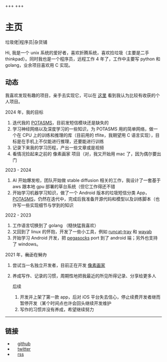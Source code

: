 +++
+++
# 主页

垃圾佬|程序员|杂货铺

Hi, 我是一个 unix 系统的爱好者，喜欢折腾系统，喜欢捡垃圾（主要是二手 thinkpad）。同时我也是一个程序员，远程工作 4 年了，工作中主要写 python 和 golang，业余项目喜欢用 C 实现。


## 动态

我喜欢发现有趣的项目，亲手去实现它，可以在 [这里](/projects) 看到我认为比较有收获的个人项目。

2024 年，我的目标

1. 迭代我的 [POTASMS](git@github.com:chux0519/POTASMS.git)，目前发短信模块还是缺失的
2. 学习神经网络以及深度学习的一些知识，为 POTASMS 用的简单网络，做一个在 CPU 上的训练和推理的库（目前用的 tflite，我期望用 C 语言实现），目标是在手机上不仅能进行推理，还要能进行训练
3. 记录下来我的学习历程，产出一些文章或是视频
4. 看情况捡起来之前的 像素画家 项目（对，我又开始用 mac 了，因为偶尔要出门

2023 - 2024

1. AI 开始爆发啦，团队开始做 stable diffusion 相关的工作，我设计了一套基于 aws 跟本地 gpu 部署的草台系统（但它工作得还不错
2. 开始学习机器学习知识，做了一个 Android 版本的垃圾短信分类 App， [POTASMS](git@github.com:chux0519/POTASMS.git)，仍然在迭代中，完成后我准备开源代码和模型以及训练脚本（也许写一些实现细节与学到的知识

2022 - 2023

1. 工作语言切换到了 golang （糙快猛我喜欢）
2. 又回到了 linux 的怀抱，开发了一些小工具，例如 [runcat-tray](https://github.com/chux0519/runcat-tray/) 和 [wayab](https://github.com/chux0519/wayab)
3. 开始学习 Android 开发，把 [pegasocks](https://github.com/chux0519/pegasocks) port 到了 android 端；另外也支持了 windows。

2021 年，<del>我正在努力</del>

1. 尝试当一名独立开发者，目前正在开发 [像素画家](https://apps.apple.com/cn/app/%E5%83%8F%E7%B4%A0%E7%94%BB%E5%AE%B6/id1546046976)
2. 养成写作、记录的习惯，周期性地把我最近的所见所得记录、分享给更多人

    后续

    1. 开发并上架了第一款 app，后对 iOS 平台失去信心，停止续费开发者继而暂停开发（某个时间点也许会回头继续开发维护
    2. 写作的习惯并没有养成，希望继续努力

--- 

## 链接

- <span class="intro link"><img style="filter: invert(100%);" height="12" width="12" src="https://cdn.jsdelivr.net/npm/simple-icons@v3/icons/github.svg" /> [github](https://github.com/chux0519)</span>
- <span class="intro link"><img style="filter: invert(100%);" height="12" width="12" src="https://cdn.jsdelivr.net/npm/simple-icons@v3/icons/twitter.svg" /> [twitter](https://twitter.com/chuxdesign)</span>
- <span class="intro link"><img style="filter: invert(100%);" height="12" width="12" src="https://cdn.jsdelivr.net/npm/simple-icons@v3/icons/rss.svg" /> [rss](./rss.xml)</span>

